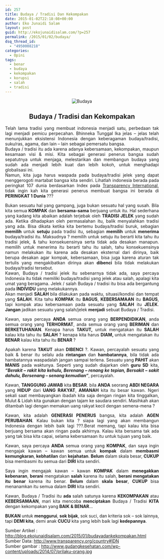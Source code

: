 ```yaml
---
id: 257
title: Budaya / Tradisi Dan Kekompakan
date: 2015-01-02T22:18:08+00:00
author: Eko Junaidi Salam
layout: post
guid: http://ekojunaidisalam.com/?p=257
permalink: /2015/01/02/budaya/
dsq_thread_id:
  - "4950008218"
categories:
  - Opini
tags:
  - benar
  - budaya
  - kekompakan
  - korupsi
  - salah
  - tradisi
---
```

<div style="text-align: center;"><img src="{{site.baseurl}}/wp-content/uploads/2016/06/prilaku-orang-300x190.jpg" alt="Budaya" /></div>
<h2 style="text-align: center;">Budaya / Tradisi dan Kekompakan</h2>

<div style="text-align: justify;">
  Telah lama tradisi yang membuat indonesia menjadi satu, perbedaan tak lagi menjadi pemicu perpecahan. Bhinneka Tunggal Ika jelas &#8211; jelas telah menunjukkan eksistensi Indonesia dengan keberagaman budaya/tradisi, suku/ras, agama, dan lain &#8211; lain sebagai pemersatu bangsa.
</div>

<div style="text-align: justify;">
</div>

<div style="text-align: justify;">
  Budaya / tradisi itu ada karena adanya kebersamaan, kekompakan, maupun kesamaan visi & misi. Kita sebagai generasi penerus bangsa sudah sepatutnya untuk menjaga, melestarikan dan membangun budaya yang sudah ada menjadi lebih kuat dan lebih kokoh, untuk menghadapi globalisasi ini.
</div>

<div style="text-align: justify;">
</div>

<div style="text-align: justify;">
  Namun, kita juga harus waspada pada budaya/tradisi jelek yang dapat menggerogoti martabat bangsa kita sendiri. Lihatlah indonesia berada pada peringkat 107 dunia berdasarkan Index pada <a href="http://www.transparency.org/country#IDN" target="_blank">Transparency International</a>, tidak ingin kah kita generasi penerus membuat bangsa ini berada di <strong>PERINGKAT 1 Dunia</strong> ???
</div>

<a name='more'></a>

<div style="text-align: justify;">
</div>

<div style="text-align: justify;">
  Bukan sesuatu hal yang gampang, juga bukan sesuatu hal yang susah. Bila kita semua <strong>KOMPAK</strong> dan <strong>bersama-sama</strong> berjuang untuk itu. Hal sederhana yang kadang kita abaikan adalah terjebak oleh <strong>TRADISI JELEK</strong> yang sudah ada. Ketika dihadapkan oleh permasalahan itu, balik menyalahkan tradisi yang ada. Bisa dikata ketika kita bertemu budaya/tradisi buruk, sebagian <strong>memilih</strong> untuk <strong>setuju</strong> pada tradisi itu, sebagian <strong>memilih</strong> untuk <b>menerima</b> budaya/tradisi itu. Maksudnya ? memilih untuk setuju itu berarti kita tahu itu tradisi jelek, & tahu konsekuensinya serta tidak ada desakan manapun. memilih untuk menerima itu berarti tahu itu salah, tahu konsekuensinya namun melakukan itu karena ada desakan eksternal dari dirinya, baik berupa desakan agar kompak, kebersamaan, bisa juga karena aturan tak tertulis yang mengakibatkan dirinya akan <strong>dibenci</strong> bila tidak melakukan budaya/tradisi tersebut.
</div>

<div style="text-align: justify;">
</div>

<div style="text-align: justify;">
  Kawan, Budaya / tradisi jelek itu sebenarnya tidak ada, saya percaya Indonesia itu tidak memiliki budaya/tradisi yang jelek atau salah, apalagi kita umat yang beragama. Jelek / salah Budaya / tradisi itu bisa ada bergantung pada <strong>INDIVIDU</strong> yang melakukannya.
</div>

<div style="text-align: justify;">
</div>

<div style="text-align: justify;">
  Akan menjadi <strong>SALAH </strong>bila dilakukan pada waktu, situasi/kondisi dan tempat yang <strong>SALAH</strong>. Kita tahu <strong>KOMPAK</strong> itu <strong>BAGUS</strong>, <strong>KEBERSAMAAN</strong> itu <strong>BAGUS</strong>, tapi kompak atau kebersamaan pada sesuatu yang <strong>SALAH</strong> itu <strong>JELEK</strong>. <strong>Jangan</strong> jadikan sesuatu yang salah/jelek <strong>menjadi</strong> sebuat Budaya / Tradisi.
</div>

<div style="text-align: justify;">
</div>

<div style="text-align: justify;">
  <p>
    Kawan, saya percaya <strong>ANDA</strong> semua orang yang <strong>BERPENDIDIKAN</strong>, anda semua orang yang <strong>TERHORMAT</strong>, anda semua orang yang <strong>BERIMAN</strong> dan <strong>BERKETUHANAN</strong>. Kenapa harus <strong>TAKUT</strong><b>,</b> untuk mengatakan itu <strong>SALAH</strong> kalau kita tahu itu <strong>SALAH</strong> ? kenapa kita harus <strong>DIAM</strong><b>, </b>untuk mengatakan itu <strong>BENAR</strong> kalau kita tahu itu <strong>BENAR</strong> ?
  </p>
  
  <p>
    Apakah karena <strong>TAKUT</strong> akan <strong>DIBENCI</strong> ?. Kawan, percayalah sesuatu yang baik & benar itu selalu ada <strong>rintangan</strong> dan <strong>hambatannya</strong>, bila tidak ada hambatannya waspadalah jangan sampai terlena. Sesuatu yang <strong>PAHIT</strong> akan <strong>MANIS</strong> pada waktunya. Seperti yang sudah diajarkan oleh <strong>guru SD</strong> kita, <i><b>&#8220;</b></i><em><strong>Berakit &#8211; rakit kita kehulu, Berenang &#8211; renang ke tepian, Bersakit &#8211; sakit dahulu, Bersenang &#8211; senang kemudian</strong></em><i><b>&#8220;</b></i>, percayalah.
  </p>
</div>

<div style="text-align: justify;">
</div>

<div style="text-align: justify;">
  Kawan, <strong>TANGGUNG JAWAB</strong> kita <strong>BESAR</strong>. bila <strong>ANDA</strong> seorang <strong>ABDI NEGARA</strong> yang <strong>HIDUP</strong> dari <strong>UANG RAKYAT</strong>, <strong>AMANAH</strong> kita itu besar kawan. Ngeri sekali saat membayangkan ibadah kita saja dengan ringan kita tinggalkan, Mulut & Lidah kita gunakan dengan tajam ke saudara sendiri. Masihkah akan ditambah lagi dengan memakan uang rakyat kecil dengan semena-mena ?
</div>

<div style="text-align: justify;">
</div>

<div style="text-align: justify;">
  <p>
    Kawan, kita adalah <strong>GENERASI PENERUS</strong> bangsa, kita adalah <strong>AGEN PERUBAHAN</strong>. Kalau bukan kita ? siapa lagi yang akan membangun Indonesia dengan lebih baik lagi ???.Berat memang, tapi kalau kita bisa berjuang bersama akan ringan pada akhirnya. Kalau kita bersama tak ada yang tak bisa kita capai, selama kebersamaan itu untuk tujuan yang baik.
  </p>
  
  <p>
    Kawan, saya percaya <strong>ANDA</strong> semua orang yang <strong>KOMPAK</strong>, dan saya ingin mengajak kawan &#8211; kawan semua untuk <strong>kompak</strong> dalam <b>membasmi </b><strong>kemungkaran</strong>, <strong>kebhatilan</strong> dan <strong>kejahatan</strong>. <strong>Belum</strong> dalam skala besar, <strong>CUKUP</strong> bisa membasmi itu semua dari <strong>DIRI</strong> kita sendiri.
  </p>
</div>

<div style="text-align: justify;">
  Saya ingin mengajak kawan &#8211; kawan <strong>KOMPAK</strong> dalam <strong>menegakkan kebenaran</strong>, <strong>berani</strong> mengatakan <strong>salah</strong> karena itu salah, <strong>berani mengatakan itu benar </strong>karena itu benar. <strong>Belum</strong> dalam <strong>skala besar</strong>, <strong>CUKUP </strong>bisa menanamkan itu semua dalam <strong>DIRI</strong> kita sendiri.
</div>

<p style="text-align: justify;">
  Kawan, Budaya / Tradisi itu <b>ada </b>salah satunya karena <strong>KEKOMPAKAN</strong> atau <strong>KEBERSAMAAN</strong>, mari kita mencoba <strong>menciptakan</strong> Budaya / Tradisi <strong>KITA</strong> dengan kekompakan yang<strong> BAIK & BENAR</strong>&#8230;
</p>

<p style="text-align: justify;">
  <strong>BUKAN</strong> untuk <strong>menggurui</strong>, <strong>sok bijak</strong>, sok suci, dan kriteria sok &#8211; sok lainnya, tapi <strong>DEMI kita</strong>, demi anak <strong>CUCU</strong> kita yang lebih baik lagi <strong>kedepannya</strong>.
</p>

<div>
  Sumber Artikel : <a href="http://blog.ekojunaidisalam.com/2015/01/budayadankekompakan.html">http://blog.ekojunaidisalam.com/2015/01/budayadankekompakan.html</a>
</div>

<div>
  Sumber Data: <a href="http://www.transparency.org/country#IDN">http://www.transparency.org/country#IDN</a>
</div>

<div>
  Sumber gambar : <a href="http://www.gudangkesehatan.com/wp-content/uploads/2014/07/prilaku-orang.jpg">http://www.gudangkesehatan.com/wp-content/uploads/2014/07/prilaku-orang.jpg</a>
</div>
